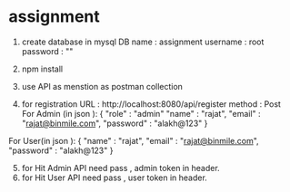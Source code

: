 # assignment

1.  create database in mysql 
DB name :  assignment
username : root
password :  ""

2.  npm install

3.  use API as menstion as postman collection

4.   for registration 
URL : http://localhost:8080/api/register
method : Post
For Admin (in json ):
{
    "role" : "admin"
    "name" : "rajat",
    "email" : "rajat@binmile.com",
    "password" : "alakh@123"
}

For User(in json ):
{
    "name" : "rajat",
    "email" : "rajat@binmile.com",
    "password" : "alakh@123"
}

5.   for Hit Admin API need pass , admin token in header.
6.   for Hit User API  need pass , user token in header.


